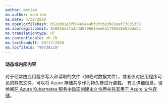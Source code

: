 ```yaml
---
author: mnriem
ms.author: manriem
ms.date: 4/30/2020
ms.openlocfilehash: b520d81e5fb64a94e4bf0fcb03b83eaf73035350
ms.sourcegitcommit: 850856d3fa2ddd8f96616ee6a1f092d8e0aedab3
ms.translationtype: HT
ms.contentlocale: zh-CN
ms.lasthandoff: 09/17/2020
ms.locfileid: "90738119"
---
```

#### <a name="dynamic-or-internal-content"></a>动态或内部内容

对于经常由应用程序写入和读取的文件（如临时数据文件），或者仅对应用程序可见的静态文件，可以将 Azure 存储共享作为持久卷进行装载。 有关详细信息，请参阅[在 Azure Kubernetes 服务中动态创建永久性卷并将其用于 Azure 文件存储](/azure/aks/azure-files-dynamic-pv)。
